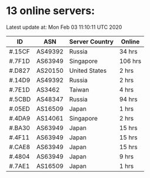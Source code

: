 # 13 online servers:

Latest update at: Mon Feb 03 11:10:11 UTC 2020

| ID | ASN | Server Country | Online |
| -- | --- | -------------- | ------ |
| #.15CF | AS49392 | Russia | 34 hrs |
| #.7F1D | AS63949 | Singapore | 106 hrs |
| #.D827 | AS20150 | United States | 2 hrs |
| #.14D9 | AS49392 | Russia | 2 hrs |
| #.7E1D | AS3462 | Taiwan | 4 hrs |
| #.5CBD | AS48347 | Russia | 94 hrs |
| #.05ED | AS16509 | Japan | 1 hrs |
| #.4DA9 | AS14061 | Singapore | 2 hrs |
| #.BA30 | AS63949 | Japan | 15 hrs |
| #.4F11 | AS63949 | Japan | 15 hrs |
| #.CAE8 | AS63949 | Japan | 15 hrs |
| #.4804 | AS63949 | Japan | 9 hrs |
| #.7AE1 | AS16509 | Japan | 1 hrs |

